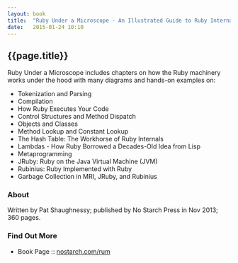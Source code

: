 ```yaml
---
layout: book
title:  "Ruby Under a Microscope - An Illustrated Guide to Ruby Internals by Pat Shaughnessy"
date:   2015-01-24 10:10
---
```


## {{page.title}}

Ruby Under a Microscope includes chapters on how the Ruby machinery
works under the hood with many diagrams and hands-on examples on:

- Tokenization and Parsing
- Compilation
- How Ruby Executes Your Code
- Control Structures and Method Dispatch
- Objects and Classes
- Method Lookup and Constant Lookup
- The Hash Table: The Workhorse of Ruby Internals
- Lambdas - How Ruby Borrowed a Decades-Old Idea from Lisp
- Metaprogramming
- JRuby: Ruby on the Java Virtual Machine (JVM)
- Rubinius: Ruby Implemented with Ruby
- Garbage Collection in MRI, JRuby, and Rubinius


### About

Written by Pat Shaughnessy; published by No Starch Press in Nov 2013;
360 pages. 


### Find Out More

- Book Page :: [nostarch.com/rum](http://www.nostarch.com/rum)

